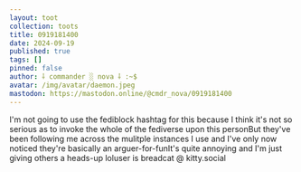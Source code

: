 ```yaml
---
layout: toot
collection: toots
title: 0919181400
date: 2024-09-19
published: true
tags: []
pinned: false
author: ⸸ commander ░ nova ⸸ :~$
avatar: /img/avatar/daemon.jpeg
mastodon: https://mastodon.online/@cmdr_nova/0919181400
---
```


I'm not going to use the fediblock hashtag for this because I think it's not so serious as to invoke the whole of the fediverse upon this personBut they've been following me across the mulitple instances I use and I've only now noticed they're basically an arguer-for-funIt's quite annoying and I'm just giving others a heads-up loluser is breadcat @ kitty.social
